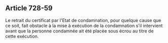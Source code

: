 Article 728-59
----
Le retrait du certificat par l'Etat de condamnation, pour quelque cause que ce
soit, fait obstacle à la mise à exécution de la condamnation s'il intervient
avant que la personne condamnée ait été placée sous écrou au titre de cette
exécution.
